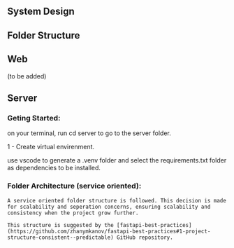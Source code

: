 ## System Design

## Folder Structure

## Web 

(to be added)

## Server

### Geting Started:


on your terminal, run cd server to go to the server folder. 

1 - Create virtual envirenment.

use vscode to generate a .venv folder and select the requirements.txt folder as dependencies to be installed. 


### Folder Architecture (service oriented):
    A service oriented folder structure is followed. This decision is made for scalability and seperation concerns, ensuring scalability and consistency when the project grow further.

    This structure is suggested by the [fastapi-best-practices](https://github.com/zhanymkanov/fastapi-best-practices#1-project-structure-consistent--predictable) GitHub repository.